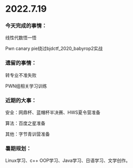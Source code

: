 # 2022.7.19

### 今天完成的事情：

线性代数悟一悟

Pwn canary pie绕过bjdctf_2020_babyrop2实战

### 遗留的事情：

转专业不准失败

PWN组相关学习训练

### 近期的大事：

安全：网鼎杯、蓝帽杯半决赛、HWS夏令营准备

算法：百度之星准备

其他：字节青训营准备

### 暑期规划：

Linux学习、c++ OOP学习、Java学习、日语学习、文学创作。

